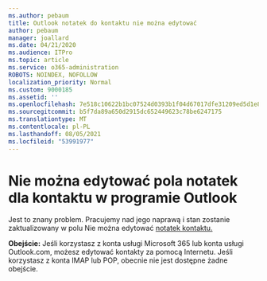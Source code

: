 ```yaml
---
ms.author: pebaum
title: Outlook notatek do kontaktu nie można edytować
author: pebaum
manager: joallard
ms.date: 04/21/2020
ms.audience: ITPro
ms.topic: article
ms.service: o365-administration
ROBOTS: NOINDEX, NOFOLLOW
localization_priority: Normal
ms.custom: 9000185
ms.assetid: ''
ms.openlocfilehash: 7e518c10622b1bc07524d0393b1f04d67017dfe31209ed5d1e8283b7fc14917b
ms.sourcegitcommit: b5f7da89a650d2915dc652449623c78be6247175
ms.translationtype: MT
ms.contentlocale: pl-PL
ms.lasthandoff: 08/05/2021
ms.locfileid: "53991977"
---
```

# <a name="cant-edit-the-notes-field-for-a-contact-in-outlook"></a>Nie można edytować pola notatek dla kontaktu w programie Outlook
Jest to znany problem. Pracujemy nad jego naprawą i stan zostanie zaktualizowany w polu Nie można edytować [notatek kontaktu.](https://support.office.com/article/fb8394ce-04ce-48b5-bae4-be46f77f10fe)

**Obejście:** Jeśli korzystasz z konta usługi Microsoft 365 lub konta usługi Outlook.com, możesz edytować kontakty za pomocą Internetu. Jeśli korzystasz z konta IMAP lub POP, obecnie nie jest dostępne żadne obejście.